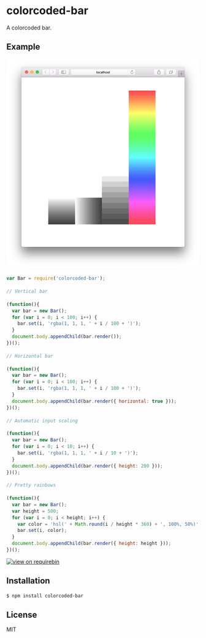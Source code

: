 
# colorcoded-bar

  A colorcoded bar.

## Example

  ![screenshot](screenshot.png)

```js
var Bar = require('colorcoded-bar');

// Vertical bar

(function(){
  var bar = new Bar();
  for (var i = 0; i < 100; i++) {
    bar.set(i, 'rgba(1, 1, 1, ' + i / 100 + ')');
  }
  document.body.appendChild(bar.render());
})();

// Horizontal bar

(function(){
  var bar = new Bar();
  for (var i = 0; i < 100; i++) {
    bar.set(i, 'rgba(1, 1, 1, ' + i / 100 + ')');
  }
  document.body.appendChild(bar.render({ horizontal: true }));
})();

// Automatic input scaling

(function(){
  var bar = new Bar();
  for (var i = 0; i < 10; i++) {
    bar.set(i, 'rgba(1, 1, 1, ' + i / 10 + ')');
  }
  document.body.appendChild(bar.render({ height: 200 }));
})();

// Pretty rainbows

(function(){
  var bar = new Bar();
  var height = 500;
  for (var i = 0; i < height; i++) {
    var color = 'hsl(' + Math.round(i / height * 360) + ', 100%, 50%)';
    bar.set(i, color);
  }
  document.body.appendChild(bar.render({ height: height }));
})();
```

  [![view on requirebin](http://requirebin.com/badge.png)](http://requirebin.com/?gist=88e975aa96d4481e0956)

## Installation

```bash
$ npm install colorcoded-bar
```

## License

  MIT

